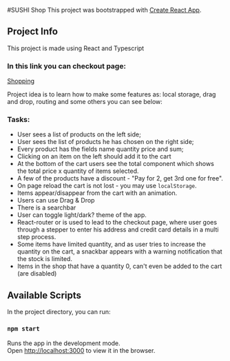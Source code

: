 #SUSHI Shop
This project was bootstrapped with [Create React App](https://github.com/facebook/create-react-app).

## Project Info
This project is made using React and Typescript

### In this link you can checkout page:
<p><a href="https://quirky-galileo-15c479.netlify.com/" title="title">Shopping</a></p>


Project idea is to learn how to make some features as: local storage, drag and drop, routing and some others you can see below:

### Tasks:
* User sees a list of products on the left side;
* User sees the list of products he has chosen on the right side;
* Every product has the fields name quantity price and sum;
* Clicking on an item on the left should add it to the cart
* At the bottom of the cart users see the total component which shows the total price x quantity of items selected.
* A few of the products have a discount - "Pay for 2, get 3rd one for free". 
* On page reload the cart is not lost - you may use `localStorage`.
* Items appear/disappear from the cart with an animation.
* Users can use Drag & Drop
* There is a searchbar 
* User can toggle light/dark? theme of the app.
* React-router or  is used to lead to the checkout page, where user goes through a stepper to enter his address and credit card details in a multi step process.
* Some items have limited quantity, and as user tries to increase the quantity on the cart, a snackbar appears with a warning notification that the stock is limited.
* Items in the shop that have a quantity 0, can't even be added to the cart (are disabled)


## Available Scripts

In the project directory, you can run:

### `npm start`

Runs the app in the development mode.<br>
Open [http://localhost:3000](http://localhost:3000) to view it in the browser.
